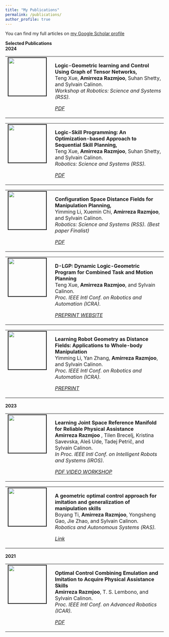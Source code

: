 ```yaml
---
title: "My Publications"
permalink: /publications/
author_profile: true
---
```


You can find my full articles on <a href="https://scholar.google.com/citations?user=yu3z4wcAAAAJ&hl=en"> my Google Scholar profile </a> <br>

<strong>Selected Publications</strong> <br>
<strong>2024</strong> <br>

<table >
<tbody>
<tr> <td style="width:120px; height=120px; vertical-align: top;"> <img style="float: left; margin-right: 10px " src="https://amirrazmjoo.github.io/images/RSS_24_workshop_Teng.png" width="120px" height="120px" border="2px solid #bbb"> </td>
<td style= "height=120px; vertical-align: top;"> <p>
<strong> Logic-Geometric learning and Control Using Graph of Tensor Networks, </strong> <br>
Teng Xue, <strong>Amirreza Razmjoo</strong>, Suhan Shetty, and Sylvain Calinon. <br> 
<i> Workshop at Robotics: Science and Systems (RSS).  
<br> 

<div class="links">
    <a class="btn btn-info" href="https://amirrazmjoo.github.io/files/7_logic_geometric_planning_and_c.pdf" role="button" target="_blank"> PDF </a>
    </div>
 </i>  </p> </td>
</tr>
</tbody>
</table>


<table >
<tbody>
<tr> <td style="width:120px; height=120px; vertical-align: top;"> <img style="float: left; margin-right: 10px " src="https://amirrazmjoo.github.io/images/RSS_24_Teng.jpeg" width="120px" height="120px" border="2px solid #bbb"> </td>
<td style= "height=120px; vertical-align: top;"> <p>
<strong> Logic-Skill Programming: An Optimization-based Approach to Sequential Skill Planning, </strong> <br>
Teng Xue, <strong>Amirreza Razmjoo</strong>, Suhan Shetty, and Sylvain Calinon. <br> 
<i> Robotics: Science and Systems (RSS).  
<br> 
<div class="links">
    <a class="btn btn-info" href="https://enriquecoronadozu.github.io/rssproceedings2024/rss20/p119.pdf" role="button" target="_blank"> PDF </a> 
    </div>
 </i>  </p> </td>
</tr>
</tbody>
</table>


<table >
<tbody>
<tr> <td style="width:120px; height=120px; vertical-align: top;"> <img style="float: left; margin-right: 10px " src="https://amirrazmjoo.github.io/images/RSS_24_Yimming.jpeg" width="120px" height="120px" border="2px solid #bbb"> </td>
<td style= "height=120px; vertical-align: top;"> <p>
<strong> Configuration Space Distance Fields for Manipulation Planning, </strong> <br>
Yimming Li, Xuemin Chi, <strong>Amirreza Razmjoo</strong>, and Sylvain Calinon. <br> 
<i> Robotics: Science and Systems (RSS). (Best paper Finalist) 
<br> 
<div class="links">
    <a class="btn btn-info" href="https://enriquecoronadozu.github.io/rssproceedings2024/rss20/p131.pdf" role="button" target="_blank"> PDF </a> 
    </div>
 </i>  </p> </td>
</tr>
</tbody>
</table>

<table >
<tbody>
<tr> <td style="width:120px; height=120px; vertical-align: top;"> <img style="float: left; margin-right: 10px " src="https://amirrazmjoo.github.io/images/ICRA24.jpeg" width="120px" height="120px" border="2px solid #bbb"> </td>
<td style= "height=120px; vertical-align: top;"> <p>
<strong> D-LGP: Dynamic Logic-Geometric Program for Combined Task and Motion Planning </strong> <br>
Teng Xue, <strong>Amirreza Razmjoo</strong>, and Sylvain Calinon. <br> 
<i> Proc. IEEE Intl Conf. on Robotics and Automation (ICRA).  
<br> 
<div class="links">
    <a class="btn btn-info" href="https://arxiv.org/pdf/2312.02731.pdf" role="button" target="_blank"> PREPRINT </a> 
    <a class="btn btn-info" href="https://sites.google.com/view/dyn-lgp" role="button" target="_blank"> WEBSITE </a> 
    </div> </i>  </p> </td>
</tr>
</tbody>
</table>

<table >
<tbody>
<tr> <td style="width:120px; height=120px; vertical-align: top;"> <img style="float: left; margin-right: 10px " src="https://amirrazmjoo.github.io/images/ICRA24_yimming.png" width="120px" height="120px" border="2px solid #bbb"> </td>
<td style= "height=120px; vertical-align: top;"> <p>
<strong> Learning Robot Geometry as Distance Fields: Applications to Whole-body Manipulation </strong> <br>
Yimming Li, Yan Zhang, <strong>Amirreza Razmjoo</strong>, and Sylvain Calinon. <br> 
<i> Proc. IEEE Intl Conf. on Robotics and Automation (ICRA). 
<br> 
<div class="links">
    <a class="btn btn-info" href="https://arxiv.org/pdf/2307.00533.pdf" role="button" target="_blank"> PREPRINT </a> </div>  </i>  </p> </td>
</tr>
</tbody>
</table>

<strong>2023</strong> <br>
<table >
<tbody>
<tr> <td style="width:120px; height=120px; vertical-align: top;"> <img style="float: left; margin-right: 10px " src="https://amirrazmjoo.github.io/images/IROS_23.png" width="120px" height="120px" border="2px solid #bbb"> </td>
<td style= "height=120px; vertical-align: top;"> <p>
<strong> Learning Joint Space Reference Manifold for Reliable Physical Assistance </strong> <br>
<strong> Amirreza Razmjoo </strong>, Tilen Brecelj, Kristina Savevska, Aleš Ude, Tadej Petrič, and Sylvain Calinon. <br> 
<i> In Proc. IEEE Intl Conf. on Intelligent Robots and Systems (IROS).  
<br> 
<div class="links">
    <a class="btn btn-info" href="https://amirrazmjoo.github.io/files/IROS_23.pdf" role="button" target="_blank"> PDF </a>
     <a class="btn btn-info" href="https://www.youtube.com/watch?v=GQAad6GFPlE" role="button" target="_blank"> VIDEO </a>
      <a class="btn btn-info" href="https://www.dropbox.com/sh/5v774087tdddkbj/AACX07wnUdCV3ha2_WdI5rlNa?dl=0&preview=IROS-EPHRC+2023+4.pdf" role="button" target="_blank"> WORKSHOP </a>
      </div> </i>  </p> </td>
</tr>
</tbody>
</table>

<table >
<tbody>
<tr> <td style="width:120px; height=120px; vertical-align: top;"> <img style="float: left; margin-right: 10px " src="https://amirrazmjoo.github.io/images/RAS23.png" width="120px" height="120px" border="2px solid #bbb"> </td>
<td style= "height=120px; vertical-align: top;"> <p>
<strong> A geometric optimal control approach for imitation and generalization of manipulation skills </strong> <br>
Boyang Ti, <strong>Amirreza Razmjoo</strong>, Yongsheng Gao, Jie Zhao, and Sylvain Calinon. <br> 
<i> Robotics and Autonomous Systems (RAS). 
<br> 
<div class="links">
    <a class="btn btn-info" href="https://www.sciencedirect.com/science/article/abs/pii/S0921889023000520" role="button" target="_blank"> Link </a> </div>  </i>  </p> </td>
</tr>
</tbody>
</table>

<strong>2021</strong> <br>
<table >
<tbody>
<tr> <td style="width:120px; height=120px; vertical-align: top;"> <img style="float: left; margin-right: 10px " src="https://amirrazmjoo.github.io/images/ICAR21.png" width="120px" height="120px" border="2px solid #bbb"> </td>
<td style= "height=120px; vertical-align: top;"> <p>
<strong> Optimal Control Combining Emulation and Imitation to Acquire Physical Assistance Skills</strong> <br>
<strong>Amirreza Razmjoo</strong>, T. S. Lembono, and Sylvain Calinon. <br> 
<i> Proc. IEEE Intl Conf. on Advanced Robotics (ICAR).  
<br> 
<div class="links">
    <a class="btn btn-info" href="https://publications.idiap.ch/attachments/papers/2021/Razmjoo_ICAR_2021.pdf" role="button" target="_blank"> PDF </a> </div> </i>  </p> </td>
</tr>
</tbody>
</table>


